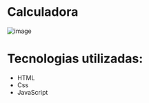 # Calculadora
![image](https://user-images.githubusercontent.com/102303739/195129655-7aa62d2c-3099-4e63-8147-05ba3df2a9f0.png)

<h1> Tecnologias utilizadas: </h1>
<ul>
<li> HTML </li>
<li> Css  </li>
<li> JavaScript </li>
</ul>
